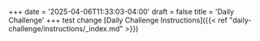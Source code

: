 +++
date = '2025-04-06T11:33:03-04:00'
draft = false
title = 'Daily Challenge'
+++
test change
[Daily Challenge Instructions]({{< ref "daily-challenge/instructions/_index.md" >}})
